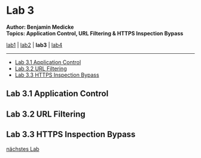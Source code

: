 # Lab 3

**Author: Benjamin Medicke**<br>
**Topics: Application Control, URL Filtering & HTTPS Inspection Bypass**

[lab1](lab1.md) | [lab2](lab2.md) | **lab3** | [lab4](lab4.md)

---

<!-- vim-markdown-toc GFM -->

* [Lab 3.1 Application Control](#lab-31-application-control)
* [Lab 3.2 URL Filtering](#lab-32-url-filtering)
* [Lab 3.3 HTTPS Inspection Bypass](#lab-33-https-inspection-bypass)

<!-- vim-markdown-toc -->

## Lab 3.1 Application Control

## Lab 3.2 URL Filtering

## Lab 3.3 HTTPS Inspection Bypass

[nächstes Lab](lab4.md)
